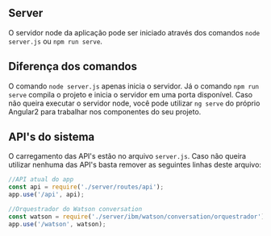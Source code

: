 ## Server

O servidor node da aplicação pode ser iniciado através dos comandos `node server.js` ou `npm run serve`.

## Diferença dos comandos

O comando `node server.js` apenas inicia o servidor. Já o comando  `npm run serve` compila o projeto e inicia o servidor em uma porta disponível. Caso não queira executar o servidor node, você pode utilizar `ng serve` do próprio Angular2 para trabalhar nos componentes do seu projeto.

## API's do sistema

O carregamento das API's estão no arquivo `server.js`.
Caso não queira utilizar nenhuma das API's basta remover as seguintes linhas deste arquivo:

```js
//API atual do app
const api = require('./server/routes/api');
app.use('/api', api);
```

```js
//Orquestrador do Watson conversation
const watson = require('./server/ibm/watson/conversation/orquestrador');
app.use('/watson', watson);
```